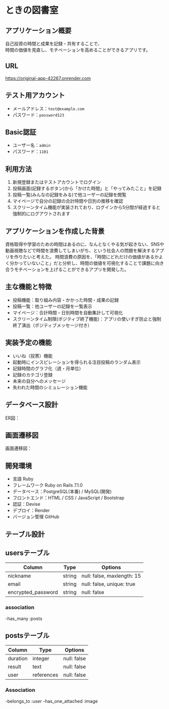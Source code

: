 # ときの図書室

## アプリケーション概要

自己投資の時間と成果を記録・共有することで、  
時間の価値を見直し、モチベーションを高めることができるアプリです。

## URL

https://original-app-42267.onrender.com

## テスト用アカウント

- メールアドレス：`test@example.com`  
- パスワード：`password123`

## Basic認証

- ユーザー名：`admin`  
- パスワード：`1101`

## 利用方法

1. 新規登録またはテストアカウントでログイン  
2. 投稿画面(記録するボタン)から「かけた時間」と「やってみたこと」を記録  
3. 投稿一覧(みんなの記録をみる)で他ユーザーの記録を閲覧  
4. マイページで自分の記録の合計時間や日別の推移を確認
5. スクリーンタイム機能が実装されており、ログインから5分間が経過すると強制的にログアウトされます

## アプリケーションを作成した背景

資格取得や学習のための時間はあるのに、なんとなくやる気が起きない、SNSや動画視聴などで時間を浪費してしまいがち、という社会人の問題を解決するアプリを作りたいと考えた。
時間浪費の原因を、「時間にどれだけの価値があるかよく分かっていないこと」だと分析し、時間の価値を可視化することで課題に向き合うモチベーションを上げることができるアプリを開発した。

## 主な機能と特徴

- 投稿機能：取り組み内容・かかった時間・成果の記録  
- 投稿一覧：他ユーザーの記録を一覧表示  
- マイページ：合計時間・日別時間を自動集計して可視化  
- スクリーンタイム制限(ポジティブ終了機能)：アプリの使いすぎ防止と強制終了演出（ポジティブメッセージ付き）

## 実装予定の機能

- いいね（投票）機能  
- 起動時にインスピレーションを得られる注目投稿のランダム表示  
- 記録時間のグラフ化（週・月単位）  
- 記録のカテゴリ登録
- 未来の自分へのメッセージ
- 失われた時間のシミュレーション機能

## データベース設計

ER図：

## 画面遷移図

画面遷移図：

## 開発環境

- 言語 Ruby
- フレームワーク Ruby on Rails 7.1.0
- データベース：PostgreSQL(本番) / MySQL(開発)
- フロントエンド：HTML / CSS / JavaScript / Bootstrap
- 認証：Devise
- デプロイ：Render
- バージョン管理 GitHub


## テーブル設計

## usersテーブル

|Column            |Type  |Options                   |
|------------------|------|--------------------------|
|nickname          |string|null: false, maxlength: 15|
|email             |string|null: false, unique: true |
|encrypted_password|string|null: false               |

### association

-has_many :posts


## postsテーブル

|Column  |Type      |Options    |
|--------|----------|-----------|
|duration|integer   |null: false|
|result  |text      |null: false|
|user    |references|null: false|

### Association

-belongs_to :user
-has_one_attached :image
